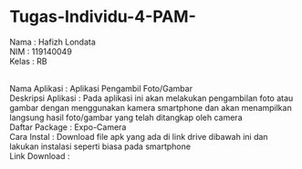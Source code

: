 # Tugas-Individu-4-PAM-
Nama  : Hafizh Londata <br>
NIM   : 119140049 <br>
Kelas : RB <br><br>

Nama Aplikasi       : Aplikasi Pengambil Foto/Gambar <br>
Deskripsi Aplikasi  : Pada aplikasi ini akan melakukan pengambilan foto atau gambar dengan menggunakan kamera smartphone dan akan menampilkan langsung hasil foto/gambar yang telah ditangkap oleh camera <br>
Daftar Package      : Expo-Camera <br>
Cara Instal         : Download file apk yang ada di link drive dibawah ini dan lakukan instalasi seperti biasa pada smartphone <br>
Link Download       : 
